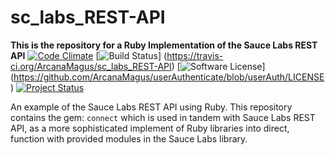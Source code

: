 # sc_labs_REST-API
**This is the repository for a Ruby Implementation of the Sauce Labs REST API** 
[![Code Climate](https://codeclimate.com/repos/55c9249c6956801861000b17/badges/e99b10830d0473e5cfaf/gpa.svg)](https://codeclimate.com/repos/55c9249c6956801861000b17/feed)
[![Build Status](https://travis-ci.org/ArcanaMagus/sc_labs_REST-API.svg?branch=Ruby)]
(https://travis-ci.org/ArcanaMagus/sc_labs_REST-API)
[![Software License](https://img.shields.io/badge/license-MIT-brightgreen.svg)]
(https://github.com/ArcanaMagus/userAuthenticate/blob/userAuth/LICENSE)
[![Project Status](https://stillmaintained.com/ArcanaMagus/sc_labs_REST-API.png)](https://stillmaintained.com/ArcanaMagus/sc_labs_REST-API)


An example of the Sauce Labs REST API using Ruby.
 This repository contains the gem:
 <code>connect</code> which is used in tandem with Sauce Labs REST API,
 as a more sophisticated implement of Ruby libraries into direct,
 function with provided modules in the Sauce Labs library.
